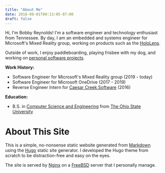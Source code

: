 ```yaml
---
title: "About Me"
date: 2018-09-01T00:13:05-07:00
draft: false
---
```



Hi, I'm Bobby Reynolds! I'm a software engineer and technology enthusiast from
Tennessee. By day, I am an embedded and systems engineer for Microsoft's Mixed
Reality group, working on products such as the [HoloLens].

Outside of work, I enjoy paddleboarding, playing frisbee with my dog, and
working on [personal software projects].

[HoloLens]: https://www.microsoft.com/en-us/hololens
[personal software projects]: https://github.com/reynoldsbd/

**Work History:**

* Software Engineer for Microsoft's Mixed Reality group (2019 - today)
* Software Engineer for Microsoft OneDrive (2017 - 2019)
* Reverse Engineer Intern for [Caesar Creek Software] (2016)

[Caesar Creek Software]: https://www.cc-sw.com/

**Education:**

* B.S. in [Computer Science and Engineering] from [The Ohio State University]

[Computer Science and Engineering]: https://cse.osu.edu/
[The Ohio State University]: https://www.osu.edu/


# About This Site

This is a simple, no-nonsense static website generated from [Markdown] using the
[Hugo] static site generator. I developed the Hugo theme from scratch to be
distraction-free and easy on the eyes.

The site is served by [Nginx] on a [FreeBSD] server that I personally manage.

[Markdown]: https://en.wikipedia.org/wiki/Markdown
[Hugo]: https://gohugo.io/
[Nginx]: https://nginx.org/en/
[FreeBSD]: https://www.freebsd.org/
